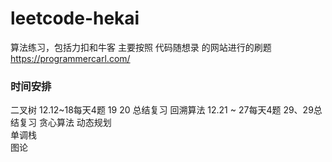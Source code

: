 # leetcode-hekai
算法练习，包括力扣和牛客
主要按照 代码随想录 的网站进行的刷题
https://programmercarl.com/
### 时间安排 

二叉树      12.12~18每天4题  19 20 总结复习
回溯算法    12.21 ~ 27每天4题  29、29总结复习
贪心算法
动态规划    
单调栈      
图论        


